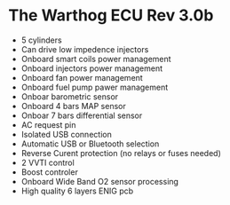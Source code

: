 # The Warthog ECU Rev 3.0b

- 5 cylinders
- Can drive low impedence injectors
- Onboard smart coils power management
- Onboard injectors power management
- Onboard fan power management
- Onboard fuel pump pawer management
- Onboar barometric sensor
- Onboard 4 bars MAP sensor
- Onboar 7 bars differential sensor
- AC request pin
- Isolated USB connection
- Automatic USB or Bluetooth selection
- Reverse Curent protection (no relays or fuses needed)
- 2 VVTI control
- Boost controler
- Onboard Wide Band O2 sensor processing
- High quality 6 layers ENIG pcb

